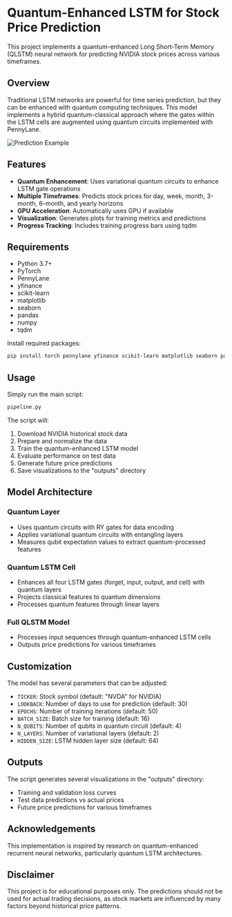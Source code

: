 # Quantum-Enhanced LSTM for Stock Price Prediction

This project implements a quantum-enhanced Long Short-Term Memory (QLSTM) neural network for predicting NVIDIA stock prices across various timeframes.

## Overview

Traditional LSTM networks are powerful for time series prediction, but they can be enhanced with quantum computing techniques. This model implements a hybrid quantum-classical approach where the gates within the LSTM cells are augmented using quantum circuits implemented with PennyLane.

![Prediction Example](outputs/prediction_vs_actual.png)

## Features

- **Quantum Enhancement**: Uses variational quantum circuits to enhance LSTM gate operations
- **Multiple Timeframes**: Predicts stock prices for day, week, month, 3-month, 6-month, and yearly horizons
- **GPU Acceleration**: Automatically uses GPU if available
- **Visualization**: Generates plots for training metrics and predictions
- **Progress Tracking**: Includes training progress bars using tqdm

## Requirements

- Python 3.7+
- PyTorch
- PennyLane
- yfinance
- scikit-learn
- matplotlib
- seaborn
- pandas
- numpy
- tqdm

Install required packages:

```bash
pip install torch pennylane yfinance scikit-learn matplotlib seaborn pandas numpy tqdm
```

## Usage

Simply run the main script:

```bash
pipeline.py
```

The script will:
1. Download NVIDIA historical stock data
2. Prepare and normalize the data
3. Train the quantum-enhanced LSTM model
4. Evaluate performance on test data
5. Generate future price predictions
6. Save visualizations to the "outputs" directory

## Model Architecture

### Quantum Layer
- Uses quantum circuits with RY gates for data encoding
- Applies variational quantum circuits with entangling layers
- Measures qubit expectation values to extract quantum-processed features

### Quantum LSTM Cell
- Enhances all four LSTM gates (forget, input, output, and cell) with quantum layers
- Projects classical features to quantum dimensions
- Processes quantum features through linear layers

### Full QLSTM Model
- Processes input sequences through quantum-enhanced LSTM cells
- Outputs price predictions for various timeframes

## Customization

The model has several parameters that can be adjusted:
- `TICKER`: Stock symbol (default: "NVDA" for NVIDIA)
- `LOOKBACK`: Number of days to use for prediction (default: 30)
- `EPOCHS`: Number of training iterations (default: 50)
- `BATCH_SIZE`: Batch size for training (default: 16)
- `N_QUBITS`: Number of qubits in quantum circuit (default: 4)
- `N_LAYERS`: Number of variational layers (default: 2)
- `HIDDEN_SIZE`: LSTM hidden layer size (default: 64)

## Outputs

The script generates several visualizations in the "outputs" directory:
- Training and validation loss curves
- Test data predictions vs actual prices
- Future price predictions for various timeframes

## Acknowledgements

This implementation is inspired by research on quantum-enhanced recurrent neural networks, particularly quantum LSTM architectures.

## Disclaimer

This project is for educational purposes only. The predictions should not be used for actual trading decisions, as stock markets are influenced by many factors beyond historical price patterns.
